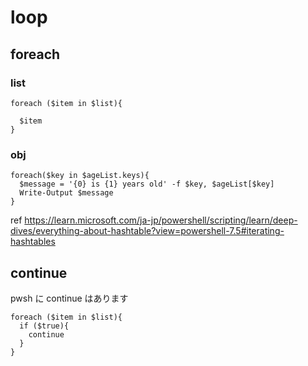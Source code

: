
# loop


## foreach

### list

```
foreach ($item in $list){

  $item
}
```

### obj

```
foreach($key in $ageList.keys){
  $message = '{0} is {1} years old' -f $key, $ageList[$key]
  Write-Output $message
}
```

ref
https://learn.microsoft.com/ja-jp/powershell/scripting/learn/deep-dives/everything-about-hashtable?view=powershell-7.5#iterating-hashtables


## continue

pwsh に continue はあります

```
foreach ($item in $list){
  if ($true){
    continue
  }
}
```


